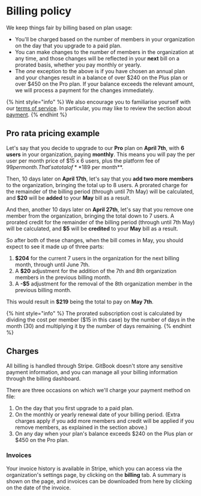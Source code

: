 # Billing policy

We keep things fair by billing based on plan usage:

* You'll be charged based on the number of members in your organization on the day that you upgrade to a paid plan.
* You can make changes to the number of members in the organization at any time, and those changes will be reflected in your **next** bill on a prorated basis, whether you pay monthly or yearly.
* The _one_ exception to the above is if you have chosen an annual plan and your changes result in a balance of over $240 on the Plus plan or over $450 on the Pro plan. If your balance exceeds the relevant amount, we will process a payment for the changes immediately.

{% hint style="info" %}
We also encourage you to familiarise yourself with our [terms of service](https://policies.gitbook.com/terms). In particular, you may like to review the section about [payment](https://policies.gitbook.com/terms#k.-payment).
{% endhint %}

## Pro rata pricing example

Let's say that you decide to upgrade to our **Pro** plan on **April 7th**, with **6 users** in your organization, paying **monthly**. This means you will pay the per user per month price of $15 x 6 users, plus the platform fee of $99 per month. That's a total of **$189 per month**.

Then, 10 days later on **April 17th**, let's say that you **add two more members** to the organization, bringing the total up to 8 users. A prorated charge for the remainder of the billing period (through until 7th May) will be calculated, and **$20** will be **added** to your **May** bill as a result.

And then, another 10 days later on **April 27th**, let's say that you remove one member from the organization, bringing the total down to 7 users. A prorated credit for the remainder of the billing period (through until 7th May) will be calculated, and **$5** will be **credited** to your **May** bill as a result.

So after both of these changes, when the bill comes in May, you should expect to see it made up of three parts:

1. **$204** for the current 7 users in the organization for the next billing month, through until June 7th.
2. A **$20** adjustment for the addition of the 7th and 8th organization members in the previous billing month.
3. A **-$5** adjustment for the removal of the 8th organization member in the previous billing month.

This would result in **$219** being the total to pay on **May 7th**.

{% hint style="info" %}
The prorated subscription cost is calculated by dividing the cost per member ($15 in this case) by the number of days in the month (30) and multiplying it by the number of days remaining.
{% endhint %}

## Charges

All billing is handled through Stripe. GitBook doesn't store any sensitive payment information, and you can manage all your billing information through the billing dashboard.

There are three occasions on which we'll charge your payment method on file:

1. On the day that you first upgrade to a paid plan.
2. On the monthly or yearly renewal date of your billing period. (Extra charges apply if you add more members and credit will be applied if you remove members, as explained in the section above.)
3. On any day when your plan's balance exceeds $240 on the Plus plan or $450 on the Pro plan.

### Invoices

Your invoice history is available in Stripe, which you can access via the organization's settings page, by clicking on the **billing** tab. A summary is shown on the page, and invoices can be downloaded from here by clicking on the date of the invoice.
